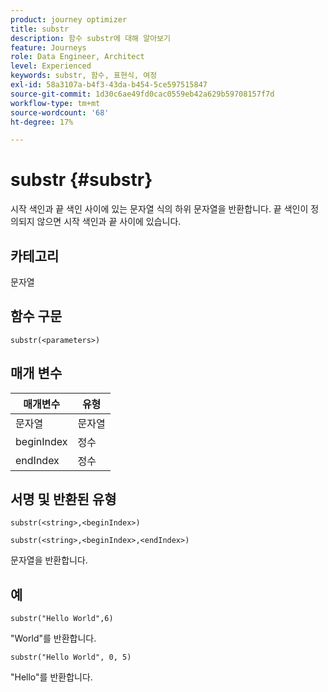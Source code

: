 ```yaml
---
product: journey optimizer
title: substr
description: 함수 substr에 대해 알아보기
feature: Journeys
role: Data Engineer, Architect
level: Experienced
keywords: substr, 함수, 표현식, 여정
exl-id: 58a3107a-b4f3-43da-b454-5ce597515847
source-git-commit: 1d30c6ae49fd0cac0559eb42a629b59708157f7d
workflow-type: tm+mt
source-wordcount: '68'
ht-degree: 17%

---
```


# substr {#substr}

시작 색인과 끝 색인 사이에 있는 문자열 식의 하위 문자열을 반환합니다. 끝 색인이 정의되지 않으면 시작 색인과 끝 사이에 있습니다.

## 카테고리

문자열

## 함수 구문

`substr(<parameters>)`

## 매개 변수

| 매개변수 | 유형 |
|-------------|----------|
| 문자열 | 문자열 |
| beginIndex | 정수 |
| endIndex | 정수 |

## 서명 및 반환된 유형

`substr(<string>,<beginIndex>)`

`substr(<string>,<beginIndex>,<endIndex>)`

문자열을 반환합니다.

## 예

`substr("Hello World",6)`

&quot;World&quot;를 반환합니다.

`substr("Hello World", 0, 5)`

&quot;Hello&quot;를 반환합니다.
